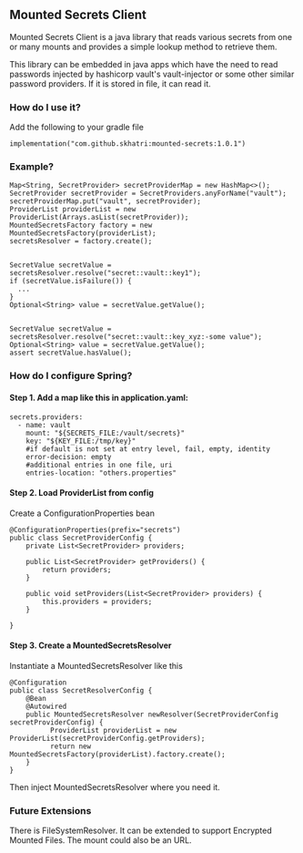 ## Mounted Secrets Client

Mounted Secrets Client is a java library that reads various secrets from one or many mounts and provides a simple lookup method to retrieve
them.

This library can be embedded in java apps which have the need to read passwords injected by hashicorp vault's vault-injector or some other similar 
password providers. If it is stored in file, it can read it.


### How do I use it?

Add the following to your gradle file

```
implementation("com.github.skhatri:mounted-secrets:1.0.1")
```

### Example?

```
Map<String, SecretProvider> secretProviderMap = new HashMap<>();
SecretProvider secretProvider = SecretProviders.anyForName("vault");
secretProviderMap.put("vault", secretProvider);
ProviderList providerList = new ProviderList(Arrays.asList(secretProvider));
MountedSecretsFactory factory = new MountedSecretsFactory(providerList);
secretsResolver = factory.create();


SecretValue secretValue = secretsResolver.resolve("secret::vault::key1");
if (secretValue.isFailure()) {
  ...
}
Optional<String> value = secretValue.getValue();


SecretValue secretValue = secretsResolver.resolve("secret::vault::key_xyz:-some value");
Optional<String> value = secretValue.getValue();
assert secretValue.hasValue();
```

### How do I configure Spring?

#### Step 1. Add a map like this in application.yaml:
```
secrets.providers:
  - name: vault
    mount: "${SECRETS_FILE:/vault/secrets}"
    key: "${KEY_FILE:/tmp/key}"
    #if default is not set at entry level, fail, empty, identity
    error-decision: empty
    #additional entries in one file, uri
    entries-location: "others.properties"
```

#### Step 2. Load ProviderList from config

Create a ConfigurationProperties bean
```
@ConfigurationProperties(prefix="secrets")
public class SecretProviderConfig {
    private List<SecretProvider> providers;

    public List<SecretProvider> getProviders() {
        return providers;
    }

    public void setProviders(List<SecretProvider> providers) {
        this.providers = providers;
    }

}

```

#### Step 3. Create a MountedSecretsResolver

Instantiate a MountedSecretsResolver like this

```
@Configuration
public class SecretResolverConfig {
    @Bean
    @Autowired
    public MountedSecretsResolver newResolver(SecretProviderConfig secretProviderConfig) {
          ProviderList providerList = new ProviderList(secretProviderConfig.getProviders);
          return new MountedSecretsFactory(providerList).factory.create();
    }
}
```

Then inject MountedSecretsResolver where you need it.


### Future Extensions
There is FileSystemResolver. It can be extended to support Encrypted Mounted Files. The mount could also be an URL. 
 
 
